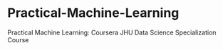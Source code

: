 # Practical-Machine-Learning
Practical Machine Learning: Coursera JHU Data Science Specialization Course
